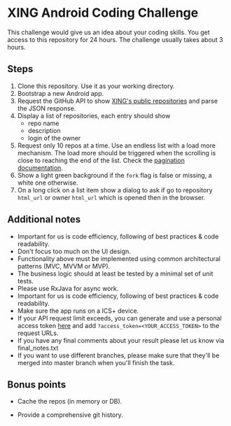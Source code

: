 XING Android Coding Challenge
=============================

This challenge would give us an idea about your coding skills. You get access to this 
repository for 24 hours. The challenge usually takes about 3 hours.


Steps
-----
1. Clone this repository. Use it as your working directory.
2. Bootstrap a new Android app.
3. Request the GitHub API to show [XING's public repositories][1] and parse the JSON
   response.
4. Display a list of repositories, each entry should show
    - repo name
    - description
    - login of the owner
5. Request only 10 repos at a time. Use an endless list with a load more mechanism. The
   load more should be triggered when the scrolling is close to reaching the end of the
list. Check the [pagination documentation][2].
6. Show a light green background if the `fork` flag is false or missing, a white one
   otherwise.
7. On a long click on a list item show a dialog to ask if go to repository `html_url` or
   owner `html_url` which is opened then in the browser.


Additional notes
----------------
- Important for us is code efficiency, following of best practices & code readability.
- Don't focus too much on the UI design.
- Functionality above must be implemented using common architectural patterns (MVC, MVVM or MVP).
- The business logic should at least be tested by a minimal set of unit tests.
- Please use RxJava for async work.
- Important for us is code efficiency, following of best practices & code readability.
- Make sure the app runs on a ICS+ device.
- If your API request limit exceeds, you can generate and use a personal access token
  [here](https://github.com/settings/applications) and add
`?access_token=<YOUR_ACCESS_TOKEN>` to the request URLs.
- If you have any final comments about your result please let us know via final_notes.txt
- If you want to use different branches, please make sure that they'll be merged into master branch when you'll finish the task.


Bonus points
------------
- Cache the repos (in memory or DB).
- Provide a comprehensive git history.

  [1]: https://api.github.com/users/xing/repos
  [2]: https://developer.github.com/v3/#pagination
